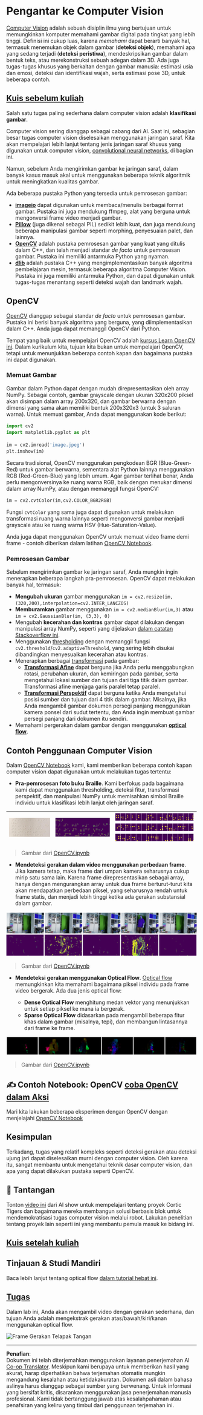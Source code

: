 <!--
CO_OP_TRANSLATOR_METADATA:
{
  "original_hash": "4bedc8e702db17260cfe824d58b6cfd4",
  "translation_date": "2025-08-29T12:23:15+00:00",
  "source_file": "lessons/4-ComputerVision/06-IntroCV/README.md",
  "language_code": "id"
}
-->
# Pengantar ke Computer Vision

[Computer Vision](https://wikipedia.org/wiki/Computer_vision) adalah sebuah disiplin ilmu yang bertujuan untuk memungkinkan komputer memahami gambar digital pada tingkat yang lebih tinggi. Definisi ini cukup luas, karena *memahami* dapat berarti banyak hal, termasuk menemukan objek dalam gambar (**deteksi objek**), memahami apa yang sedang terjadi (**deteksi peristiwa**), mendeskripsikan gambar dalam bentuk teks, atau merekonstruksi sebuah adegan dalam 3D. Ada juga tugas-tugas khusus yang berkaitan dengan gambar manusia: estimasi usia dan emosi, deteksi dan identifikasi wajah, serta estimasi pose 3D, untuk beberapa contoh.

## [Kuis sebelum kuliah](https://ff-quizzes.netlify.app/en/ai/quiz/11)

Salah satu tugas paling sederhana dalam computer vision adalah **klasifikasi gambar**.

Computer vision sering dianggap sebagai cabang dari AI. Saat ini, sebagian besar tugas computer vision diselesaikan menggunakan jaringan saraf. Kita akan mempelajari lebih lanjut tentang jenis jaringan saraf khusus yang digunakan untuk computer vision, [convolutional neural networks](../07-ConvNets/README.md), di bagian ini.

Namun, sebelum Anda mengirimkan gambar ke jaringan saraf, dalam banyak kasus masuk akal untuk menggunakan beberapa teknik algoritmik untuk meningkatkan kualitas gambar.

Ada beberapa pustaka Python yang tersedia untuk pemrosesan gambar:

* **[imageio](https://imageio.readthedocs.io/en/stable/)** dapat digunakan untuk membaca/menulis berbagai format gambar. Pustaka ini juga mendukung ffmpeg, alat yang berguna untuk mengonversi frame video menjadi gambar.
* **[Pillow](https://pillow.readthedocs.io/en/stable/index.html)** (juga dikenal sebagai PIL) sedikit lebih kuat, dan juga mendukung beberapa manipulasi gambar seperti morphing, penyesuaian palet, dan lainnya.
* **[OpenCV](https://opencv.org/)** adalah pustaka pemrosesan gambar yang kuat yang ditulis dalam C++, dan telah menjadi standar *de facto* untuk pemrosesan gambar. Pustaka ini memiliki antarmuka Python yang nyaman.
* **[dlib](http://dlib.net/)** adalah pustaka C++ yang mengimplementasikan banyak algoritma pembelajaran mesin, termasuk beberapa algoritma Computer Vision. Pustaka ini juga memiliki antarmuka Python, dan dapat digunakan untuk tugas-tugas menantang seperti deteksi wajah dan landmark wajah.

## OpenCV

[OpenCV](https://opencv.org/) dianggap sebagai standar *de facto* untuk pemrosesan gambar. Pustaka ini berisi banyak algoritma yang berguna, yang diimplementasikan dalam C++. Anda juga dapat memanggil OpenCV dari Python.

Tempat yang baik untuk mempelajari OpenCV adalah [kursus Learn OpenCV ini](https://learnopencv.com/getting-started-with-opencv/). Dalam kurikulum kita, tujuan kita bukan untuk mempelajari OpenCV, tetapi untuk menunjukkan beberapa contoh kapan dan bagaimana pustaka ini dapat digunakan.

### Memuat Gambar

Gambar dalam Python dapat dengan mudah direpresentasikan oleh array NumPy. Sebagai contoh, gambar grayscale dengan ukuran 320x200 piksel akan disimpan dalam array 200x320, dan gambar berwarna dengan dimensi yang sama akan memiliki bentuk 200x320x3 (untuk 3 saluran warna). Untuk memuat gambar, Anda dapat menggunakan kode berikut:

```python
import cv2
import matplotlib.pyplot as plt

im = cv2.imread('image.jpeg')
plt.imshow(im)
```

Secara tradisional, OpenCV menggunakan pengkodean BGR (Blue-Green-Red) untuk gambar berwarna, sementara alat Python lainnya menggunakan RGB (Red-Green-Blue) yang lebih umum. Agar gambar terlihat benar, Anda perlu mengonversinya ke ruang warna RGB, baik dengan menukar dimensi dalam array NumPy, atau dengan memanggil fungsi OpenCV:

```python
im = cv2.cvtColor(im,cv2.COLOR_BGR2RGB)
```

Fungsi `cvtColor` yang sama juga dapat digunakan untuk melakukan transformasi ruang warna lainnya seperti mengonversi gambar menjadi grayscale atau ke ruang warna HSV (Hue-Saturation-Value).

Anda juga dapat menggunakan OpenCV untuk memuat video frame demi frame - contoh diberikan dalam latihan [OpenCV Notebook](OpenCV.ipynb).

### Pemrosesan Gambar

Sebelum mengirimkan gambar ke jaringan saraf, Anda mungkin ingin menerapkan beberapa langkah pra-pemrosesan. OpenCV dapat melakukan banyak hal, termasuk:

* **Mengubah ukuran** gambar menggunakan `im = cv2.resize(im, (320,200),interpolation=cv2.INTER_LANCZOS)`
* **Memburamkan** gambar menggunakan `im = cv2.medianBlur(im,3)` atau `im = cv2.GaussianBlur(im, (3,3), 0)`
* Mengubah **kecerahan dan kontras** gambar dapat dilakukan dengan manipulasi array NumPy, seperti yang dijelaskan [dalam catatan Stackoverflow ini](https://stackoverflow.com/questions/39308030/how-do-i-increase-the-contrast-of-an-image-in-python-opencv).
* Menggunakan [thresholding](https://docs.opencv.org/4.x/d7/d4d/tutorial_py_thresholding.html) dengan memanggil fungsi `cv2.threshold`/`cv2.adaptiveThreshold`, yang sering lebih disukai dibandingkan menyesuaikan kecerahan atau kontras.
* Menerapkan berbagai [transformasi](https://docs.opencv.org/4.5.5/da/d6e/tutorial_py_geometric_transformations.html) pada gambar:
    - **[Transformasi Afine](https://docs.opencv.org/4.5.5/d4/d61/tutorial_warp_affine.html)** dapat berguna jika Anda perlu menggabungkan rotasi, perubahan ukuran, dan kemiringan pada gambar, serta mengetahui lokasi sumber dan tujuan dari tiga titik dalam gambar. Transformasi afine menjaga garis paralel tetap paralel.
    - **[Transformasi Perspektif](https://medium.com/analytics-vidhya/opencv-perspective-transformation-9edffefb2143)** dapat berguna ketika Anda mengetahui posisi sumber dan tujuan dari 4 titik dalam gambar. Misalnya, jika Anda mengambil gambar dokumen persegi panjang menggunakan kamera ponsel dari sudut tertentu, dan Anda ingin membuat gambar persegi panjang dari dokumen itu sendiri.
* Memahami pergerakan dalam gambar dengan menggunakan **[optical flow](https://docs.opencv.org/4.5.5/d4/dee/tutorial_optical_flow.html)**.

## Contoh Penggunaan Computer Vision

Dalam [OpenCV Notebook](OpenCV.ipynb) kami, kami memberikan beberapa contoh kapan computer vision dapat digunakan untuk melakukan tugas tertentu:

* **Pra-pemrosesan foto buku Braille**. Kami berfokus pada bagaimana kami dapat menggunakan thresholding, deteksi fitur, transformasi perspektif, dan manipulasi NumPy untuk memisahkan simbol Braille individu untuk klasifikasi lebih lanjut oleh jaringan saraf.

![Gambar Braille](../../../../../translated_images/braille.341962ff76b1bd7044409371d3de09ced5028132aef97344ea4b7468c1208126.id.jpeg) | ![Gambar Braille Pra-pemrosesan](../../../../../translated_images/braille-result.46530fea020b03c76aac532d7d6eeef7f6fb35b55b1001cd21627907dabef3ed.id.png) | ![Simbol Braille](../../../../../translated_images/braille-symbols.0159185ab69d533909dc4d7d26a1971b51401c6a80eb3a5584f250ea880af88b.id.png)
----|-----|-----

> Gambar dari [OpenCV.ipynb](OpenCV.ipynb)

* **Mendeteksi gerakan dalam video menggunakan perbedaan frame**. Jika kamera tetap, maka frame dari umpan kamera seharusnya cukup mirip satu sama lain. Karena frame direpresentasikan sebagai array, hanya dengan mengurangkan array untuk dua frame berturut-turut kita akan mendapatkan perbedaan piksel, yang seharusnya rendah untuk frame statis, dan menjadi lebih tinggi ketika ada gerakan substansial dalam gambar.

![Gambar frame video dan perbedaan frame](../../../../../translated_images/frame-difference.706f805491a0883c938e16447bf5eb2f7d69e812c7f743cbe7d7c7645168f81f.id.png)

> Gambar dari [OpenCV.ipynb](OpenCV.ipynb)

* **Mendeteksi gerakan menggunakan Optical Flow**. [Optical flow](https://docs.opencv.org/3.4/d4/dee/tutorial_optical_flow.html) memungkinkan kita memahami bagaimana piksel individu pada frame video bergerak. Ada dua jenis optical flow:

   - **Dense Optical Flow** menghitung medan vektor yang menunjukkan untuk setiap piksel ke mana ia bergerak.
   - **Sparse Optical Flow** didasarkan pada mengambil beberapa fitur khas dalam gambar (misalnya, tepi), dan membangun lintasannya dari frame ke frame.

![Gambar Optical Flow](../../../../../translated_images/optical.1f4a94464579a83a10784f3c07fe7228514714b96782edf50e70ccd59d2d8c4f.id.png)

> Gambar dari [OpenCV.ipynb](OpenCV.ipynb)

## ✍️ Contoh Notebook: OpenCV [coba OpenCV dalam Aksi](OpenCV.ipynb)

Mari kita lakukan beberapa eksperimen dengan OpenCV dengan menjelajahi [OpenCV Notebook](OpenCV.ipynb)

## Kesimpulan

Terkadang, tugas yang relatif kompleks seperti deteksi gerakan atau deteksi ujung jari dapat diselesaikan murni dengan computer vision. Oleh karena itu, sangat membantu untuk mengetahui teknik dasar computer vision, dan apa yang dapat dilakukan pustaka seperti OpenCV.

## 🚀 Tantangan

Tonton [video ini](https://docs.microsoft.com/shows/ai-show/ai-show--2021-opencv-ai-competition--grand-prize-winners--cortic-tigers--episode-32?WT.mc_id=academic-77998-cacaste) dari AI show untuk mempelajari tentang proyek Cortic Tigers dan bagaimana mereka membangun solusi berbasis blok untuk mendemokratisasi tugas computer vision melalui robot. Lakukan penelitian tentang proyek lain seperti ini yang membantu pemula masuk ke bidang ini.

## [Kuis setelah kuliah](https://ff-quizzes.netlify.app/en/ai/quiz/12)

## Tinjauan & Studi Mandiri

Baca lebih lanjut tentang optical flow [dalam tutorial hebat ini](https://learnopencv.com/optical-flow-in-opencv/).

## [Tugas](lab/README.md)

Dalam lab ini, Anda akan mengambil video dengan gerakan sederhana, dan tujuan Anda adalah mengekstrak gerakan atas/bawah/kiri/kanan menggunakan optical flow.

<img src="images/palm-movement.png" width="30%" alt="Frame Gerakan Telapak Tangan"/>

---

**Penafian**:  
Dokumen ini telah diterjemahkan menggunakan layanan penerjemahan AI [Co-op Translator](https://github.com/Azure/co-op-translator). Meskipun kami berupaya untuk memberikan hasil yang akurat, harap diperhatikan bahwa terjemahan otomatis mungkin mengandung kesalahan atau ketidakakuratan. Dokumen asli dalam bahasa aslinya harus dianggap sebagai sumber yang berwenang. Untuk informasi yang bersifat kritis, disarankan menggunakan jasa penerjemahan manusia profesional. Kami tidak bertanggung jawab atas kesalahpahaman atau penafsiran yang keliru yang timbul dari penggunaan terjemahan ini.